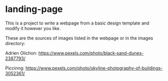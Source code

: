 # landing-page

This is a project to write a webpage from a basic design template and modify it however you like.

These are the sources of images listed in the webpage or in the images directory:

Adrien Olichon: https://www.pexels.com/photo/black-sand-dunes-2387793/

Piccinng: https://www.pexels.com/photo/skyline-photography-of-buildings-3052361/